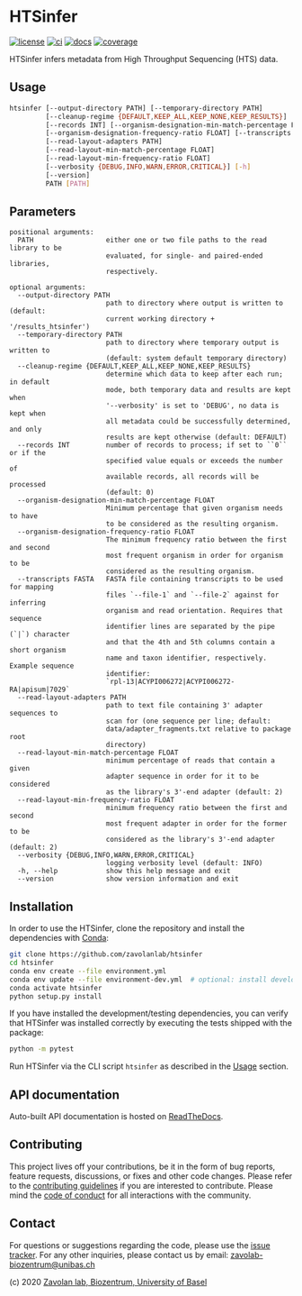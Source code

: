 # HTSinfer

[![license][badge-license]][badge-url-license]
[![ci][badge-ci]][badge-url-ci]
[![docs][badge-docs]][badge-url-docs]
[![coverage][badge-coverage]][badge-url-coverage]

HTSinfer infers metadata from High Throughput Sequencing (HTS) data.

## Usage

```sh
htsinfer [--output-directory PATH] [--temporary-directory PATH]
         [--cleanup-regime {DEFAULT,KEEP_ALL,KEEP_NONE,KEEP_RESULTS}]
         [--records INT] [--organism-designation-min-match-percentage FLOAT]
         [--organism-designation-frequency-ratio FLOAT] [--transcripts FASTA]
         [--read-layout-adapters PATH]
         [--read-layout-min-match-percentage FLOAT]
         [--read-layout-min-frequency-ratio FLOAT]
         [--verbosity {DEBUG,INFO,WARN,ERROR,CRITICAL}] [-h]
         [--version]
         PATH [PATH]
```

## Parameters

```console
positional arguments:
  PATH                  either one or two file paths to the read library to be
                        evaluated, for single- and paired-ended libraries,
                        respectively.

optional arguments:
  --output-directory PATH
                        path to directory where output is written to (default:
                        current working directory + '/results_htsinfer')
  --temporary-directory PATH
                        path to directory where temporary output is written to
                        (default: system default temporary directory)
  --cleanup-regime {DEFAULT,KEEP_ALL,KEEP_NONE,KEEP_RESULTS}
                        determine which data to keep after each run; in default
                        mode, both temporary data and results are kept when
                        '--verbosity' is set to 'DEBUG', no data is kept when
                        all metadata could be successfully determined, and only
                        results are kept otherwise (default: DEFAULT)
  --records INT         number of records to process; if set to ``0`` or if the
                        specified value equals or exceeds the number of
                        available records, all records will be processed
                        (default: 0)
  --organism-designation-min-match-percentage FLOAT
                        Minimum percentage that given organism needs to have
                        to be considered as the resulting organism.
  --organism-designation-frequency-ratio FLOAT
                        The minimum frequency ratio between the first and second
                        most frequent organism in order for organism to be
                        considered as the resulting organism.
  --transcripts FASTA   FASTA file containing transcripts to be used for mapping
                        files `--file-1` and `--file-2` against for inferring 
                        organism and read orientation. Requires that sequence 
                        identifier lines are separated by the pipe (`|`) character
                        and that the 4th and 5th columns contain a short organism 
                        name and taxon identifier, respectively. Example sequence 
                        identifier:
                        `rpl-13|ACYPI006272|ACYPI006272-RA|apisum|7029`
  --read-layout-adapters PATH
                        path to text file containing 3' adapter sequences to
                        scan for (one sequence per line; default:
                        data/adapter_fragments.txt relative to package root
                        directory)
  --read-layout-min-match-percentage FLOAT
                        minimum percentage of reads that contain a given
                        adapter sequence in order for it to be considered
                        as the library's 3'-end adapter (default: 2)
  --read-layout-min-frequency-ratio FLOAT
                        minimum frequency ratio between the first and second
                        most frequent adapter in order for the former to be
                        considered as the library's 3'-end adapter (default: 2)
  --verbosity {DEBUG,INFO,WARN,ERROR,CRITICAL}
                        logging verbosity level (default: INFO)
  -h, --help            show this help message and exit
  --version             show version information and exit
```

## Installation

In order to use the HTSinfer, clone the repository and install the
dependencies with [Conda][conda]:

```sh
git clone https://github.com/zavolanlab/htsinfer
cd htsinfer
conda env create --file environment.yml
conda env update --file environment-dev.yml  # optional: install development/testing dependencies
conda activate htsinfer
python setup.py install
```

If you have installed the development/testing dependencies, you can verify
that HTSinfer was installed correctly by executing the tests shipped with
the package:

```sh
python -m pytest
```

Run HTSinfer via the CLI script `htsinfer` as described in the [Usage](#Usage)
section.

## API documentation

Auto-built API documentation is hosted on [ReadTheDocs][badge-url-docs].

## Contributing

This project lives off your contributions, be it in the form of bug reports,
feature requests, discussions, or fixes and other code changes. Please refer
to the [contributing guidelines](CONTRIBUTING.md) if you are interested to
contribute. Please mind the [code of conduct](CODE_OF_CONDUCT.md) for all
interactions with the community.

## Contact

For questions or suggestions regarding the code, please use the
[issue tracker][issue-tracker]. For any other inquiries, please contact us
by email: <zavolab-biozentrum@unibas.ch>

(c) 2020 [Zavolan lab, Biozentrum, University of Basel][contact]

[badge-ci]: <https://travis-ci.com/zavolanlab/htsinfer.svg?branch=master>
[badge-coverage]: <https://img.shields.io/coveralls/github/zavolanlab/htsinfer/master>
[badge-docs]: <https://readthedocs.org/projects/htsinfer/badge/?version=latest>
[badge-license]: <https://img.shields.io/badge/license-Apache%202.0-blue.svg>
[badge-url-ci]: <https://travis-ci.com/zavolanlab/htsinfer>
[badge-url-coverage]: <https://coveralls.io/github/zavolanlab/htsinfer>
[badge-url-docs]: <https://htsinfer.readthedocs.io/en/latest/?badge=latest>
[badge-url-license]: <http://www.apache.org/licenses/LICENSE-2.0>
[conda]: <https://docs.conda.io/en/latest/miniconda.html>
[contact]: <https://zavolan.biozentrum.unibas.ch/>
[issue-tracker]: <https://github.com/zavolanlab/htsinfer/issues>
